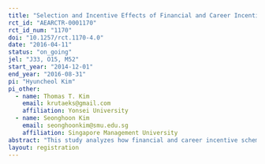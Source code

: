 ```yaml
---
title: "Selection and Incentive Effects of Financial and Career Incentives on Labor Productivity: Evidence from a Field Experiment in Malawi"
rct_id: "AEARCTR-0001170"
rct_id_num: "1170"
doi: "10.1257/rct.1170-4.0"
date: "2016-04-11"
status: "on_going"
jel: "J33, O15, M52"
start_year: "2014-12-01"
end_year: "2016-08-31"
pi: "Hyuncheol Kim"
pi_other:
  - name: Thomas T. Kim
    email: krutaeks@gmail.com
    affiliation: Yonsei University
  - name: Seonghoon Kim
    email: seonghoonkim@smu.edu.sg
    affiliation: Singapore Management University
abstract: "This study analyzes how financial and career incentive schemes affect labor productivity differently through worker selection and incentive channels. It is difficult to establish a causal relationship between work incentives and worker productivity because of the self-selection based on job seekers’ ability, expectation, personality, etc. We overcome this challenge through a two-stage randomized controlled trial in which our collaborating NGO recruits male enumerators for a population census of a rural district in Malawi. We make an important contribution to the literature by analyzing what types of workers internships attract (selection effect) and how they incentivize workers to improve their job performance (incentive effect)."
layout: registration
---
```


